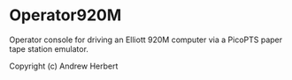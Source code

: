 # Operator920M

Operator console for driving an Elliott 920M computer via
a PicoPTS paper tape station emulator.

Copyright (c) Andrew Herbert
